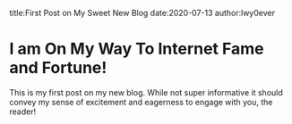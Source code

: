title:First Post on My Sweet New Blog
date:2020-07-13
author:lwy0ever
# I am On My Way To Internet Fame and Fortune!
This is my first post on my new blog. While not super informative it
should convey my sense of excitement and eagerness to engage with you,
the reader!